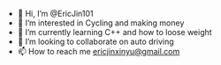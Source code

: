 - 👋 Hi, I’m @EricJin101
- 👀 I’m interested in Cycling and making money
- 🌱 I’m currently learning C++ and how to loose weight
- 💞️ I’m looking to collaborate on auto driving
- 📫 How to reach me ericjinxinyu@gmail.com

<!---
EricJin101/EricJin101 is a ✨ special ✨ repository because its `README.md` (this file) appears on your GitHub profile.
You can click the Preview link to take a look at your changes.
--->

